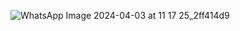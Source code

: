![WhatsApp Image 2024-04-03 at 11 17 25_2ff414d9](https://github.com/AnkitPorwal04/LeetCode/assets/96345105/a1ed4b15-9194-414c-9409-1778cc1c9f6f)
